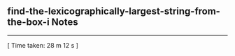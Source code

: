 <h2>find-the-lexicographically-largest-string-from-the-box-i Notes</h2><hr>[ Time taken: 28 m 12 s ]